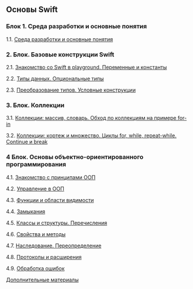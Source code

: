 ## Основы Swift

### Блок 1. Среда разработки и основные понятия

1.1. [Среда разработки и основные понятия](./1.1/README.md)



### 2. Блок. Базовые конструкции Swift

2.1. [Знакомство со Swift в playground. Переменные и константы](./2.1/README.md)

2.2. [Типы данных. Опциональные типы](./2.2/README.md)

2.3. [Преобразование типов. Условные конструкции](./2.3/README.md)



### 3. Блок. Коллекции

3.1. [Коллекции: массив, словарь. Обход по коллекциям на примере for-in](./3.1/README.md)

3.2. [Коллекции: кортеж и множество. Циклы for, while, repeat-while. Continue и break](./3.2/README.md)



### 4 Блок. Основы объектно-ориентированного программирования

4.1. [Знакомство с принципами ООП](./4.1/README.md)

4.2. [Управление в ООП](./4.2/README.md)

4.3. [Функции и области видимости](./4.3/README.md)

4.4. [Замыкания](./4.4/README.md)

4.5. [Классы и структуры. Перечисления](./4.5/README.md)

4.6. [Свойства и методы](./4.6/README.md)

4.7. [Наследование. Переопределение](./4.7/README.md)

4.8. [Протоколы и расширения](./4.8/README.md)

4.9. [Обработка ошибок](./4.9/README.md)


[Дополнительные материалы](https://github.com/netology-code/bios-homeworks/tree/master/Materials)





